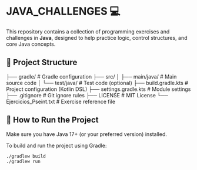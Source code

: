 # JAVA_CHALLENGES 💻

This repository contains a collection of programming exercises and challenges in **Java**, designed to help practice logic, control structures, and core Java concepts.

## 📁 Project Structure

├── gradle/ # Gradle configuration ├── src/ │ ├── main/java/ # Main source code │ └── test/java/ # Test code (optional) ├── build.gradle.kts # Project configuration (Kotlin DSL) ├── settings.gradle.kts # Module settings ├── .gitignore # Git ignore rules ├── LICENSE # MIT License └── Ejercicios_Pseint.txt # Exercise reference file


## 🚀 How to Run the Project

Make sure you have Java 17+ (or your preferred version) installed.

To build and run the project using Gradle:

```bash
./gradlew build
./gradlew run
